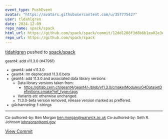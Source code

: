 ```yaml
---
event_type: PushEvent
avatar: "https://avatars.githubusercontent.com/u/35777542?"
user: tldahlgren
date: 2024-12-09
repo_name: spack/spack
html_url: https://github.com/spack/spack/commit/12dd1208f3d8b6b1ea02e3e1ceeeaa8d778040d3
repo_url: https://github.com/spack/spack
---
```


<a href='https://github.com/tldahlgren' target='_blank'>tldahlgren</a> pushed to <a href='https://github.com/spack/spack' target='_blank'>spack/spack</a>

<small>geant4: add v11.3.0 (#47961)

* geant4: add v11.3.0
* geant4: rm deprecated 11.3.0.beta
* geant4: add 11.3.0 and associated data library versions
   - Data library versions taken from:
     - https://gitlab.cern.ch/geant4/geant4/-/blob/v11.3.0/cmake/Modules/G4DatasetDefinitions.cmake?ref_type=tags
   - Variants etc otherwise unchanged.
   - 11.3.0-beta version removed, release version marked as preffered.
* g4channeling: f-strings

---------

Co-authored-by: Ben Morgan <ben.morgan@warwick.ac.uk>
Co-authored-by: Seth R. Johnson <johnsonsr@ornl.gov></small>

<a href='https://github.com/spack/spack/commit/12dd1208f3d8b6b1ea02e3e1ceeeaa8d778040d3' target='_blank'>View Commit</a>